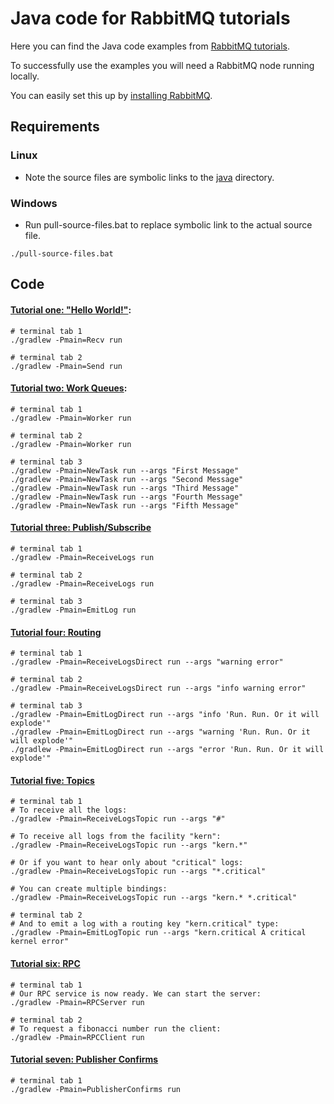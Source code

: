 # Java code for RabbitMQ tutorials

Here you can find the Java code examples from [RabbitMQ
tutorials](https://www.rabbitmq.com/getstarted.html).

To successfully use the examples you will need a RabbitMQ node running locally.

You can easily set this up by [installing RabbitMQ](https://www.rabbitmq.com/docs/download).

## Requirements

### Linux

- Note the source files are symbolic links to the [java](https://github.com/rabbitmq/rabbitmq-tutorials/tree/main/java) directory.

### Windows

- Run pull-source-files.bat to replace symbolic link to the actual source file.

```shell
./pull-source-files.bat
```

## Code

#### [Tutorial one: "Hello World!"](https://www.rabbitmq.com/tutorials/tutorial-one-java.html):

```shell
# terminal tab 1
./gradlew -Pmain=Recv run

# terminal tab 2
./gradlew -Pmain=Send run
```

#### [Tutorial two: Work Queues](https://www.rabbitmq.com/tutorials/tutorial-two-java.html):

```shell
# terminal tab 1
./gradlew -Pmain=Worker run

# terminal tab 2
./gradlew -Pmain=Worker run

# terminal tab 3
./gradlew -Pmain=NewTask run --args "First Message"
./gradlew -Pmain=NewTask run --args "Second Message"
./gradlew -Pmain=NewTask run --args "Third Message"
./gradlew -Pmain=NewTask run --args "Fourth Message"
./gradlew -Pmain=NewTask run --args "Fifth Message"
```

#### [Tutorial three: Publish/Subscribe](https://www.rabbitmq.com/tutorials/tutorial-three-java.html)

```shell
# terminal tab 1
./gradlew -Pmain=ReceiveLogs run

# terminal tab 2
./gradlew -Pmain=ReceiveLogs run

# terminal tab 3
./gradlew -Pmain=EmitLog run
```

#### [Tutorial four: Routing](https://www.rabbitmq.com/tutorials/tutorial-four-java.html)

```shell
# terminal tab 1
./gradlew -Pmain=ReceiveLogsDirect run --args "warning error"

# terminal tab 2
./gradlew -Pmain=ReceiveLogsDirect run --args "info warning error"

# terminal tab 3
./gradlew -Pmain=EmitLogDirect run --args "info 'Run. Run. Or it will explode'"
./gradlew -Pmain=EmitLogDirect run --args "warning 'Run. Run. Or it will explode'"
./gradlew -Pmain=EmitLogDirect run --args "error 'Run. Run. Or it will explode'"
```

#### [Tutorial five: Topics](https://www.rabbitmq.com/tutorials/tutorial-five-java.html)

```shell
# terminal tab 1
# To receive all the logs:
./gradlew -Pmain=ReceiveLogsTopic run --args "#"

# To receive all logs from the facility "kern":
./gradlew -Pmain=ReceiveLogsTopic run --args "kern.*"

# Or if you want to hear only about "critical" logs:
./gradlew -Pmain=ReceiveLogsTopic run --args "*.critical"

# You can create multiple bindings:
./gradlew -Pmain=ReceiveLogsTopic run --args "kern.* *.critical"

# terminal tab 2
# And to emit a log with a routing key "kern.critical" type:
./gradlew -Pmain=EmitLogTopic run --args "kern.critical A critical kernel error"
```

#### [Tutorial six: RPC](https://www.rabbitmq.com/tutorials/tutorial-six-java.html)

```shell
# terminal tab 1
# Our RPC service is now ready. We can start the server:
./gradlew -Pmain=RPCServer run

# terminal tab 2
# To request a fibonacci number run the client:
./gradlew -Pmain=RPCClient run
```

#### [Tutorial seven: Publisher Confirms](https://www.rabbitmq.com/tutorials/tutorial-seven-java.html)

```shell
# terminal tab 1
./gradlew -Pmain=PublisherConfirms run
```

